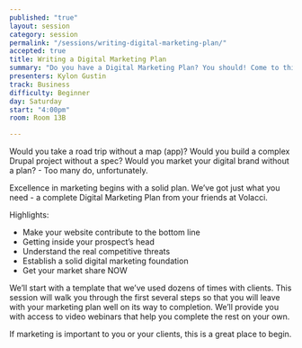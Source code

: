 ```yaml
---
published: "true"
layout: session
category: session
permalink: "/sessions/writing-digital-marketing-plan/"
accepted: true
title: Writing a Digital Marketing Plan
summary: "Do you have a Digital Marketing Plan? You should! Come to this session to get started and to receive a free template."
presenters: Kylon Gustin
track: Business
difficulty: Beginner
day: Saturday
start: "4:00pm"
room: Room 13B

---
```


Would you take a road trip without a map (app)? 
Would you build a complex Drupal project without a spec?
Would you market your digital brand without a plan? - Too many do, unfortunately.

Excellence in marketing begins with a solid plan. We’ve got just what you need - a complete Digital Marketing Plan from your friends at Volacci.

Highlights:
- Make your website contribute to the bottom line
- Getting inside your prospect’s head
- Understand the real competitive threats
- Establish a solid digital marketing foundation
- Get your market share NOW

We’ll start with a template that we’ve used dozens of times with clients. This session will walk you through the first several steps so that you will leave with your marketing plan well on its way to completion. We’ll provide you with access to video webinars that help you complete the rest on your own.

If marketing is important to you or your clients, this is a great place to begin.
